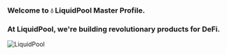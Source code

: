 ### Welcome to 💧 LiquidPool Master Profile.

### At LiquidPool, we're building revolutionary products for DeFi.
![LiquidPool](https://i.imgur.com/hyhfwaX.png)
